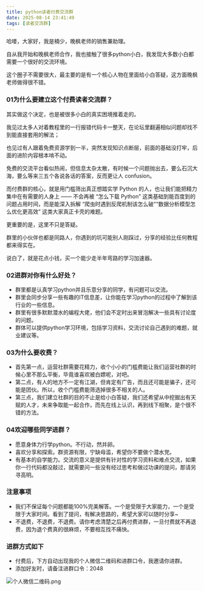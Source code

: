 ```yaml
---
title: python读者付费交流群
date: 2025-08-14 23:41:49
tags: [读者交流群]
---
```


哈喽，大家好，我是楠少，晚枫老师的销售兼助理。

自从我开始和晚枫老师合作，我也接触了很多python小白，我发现大多数小白都需要一个很好的交流环境。

这个圈子不需要很大，最主要的是有一个核心人物在里面给小白答疑，这方面晚枫老师做得很不错。



### 01为什么要建立这个付费读者交流群？

其实做这个决定，也是被很多小白的真实困境推着走的。

我见过太多人对着教程里的一行报错代码卡一整天，在论坛里翻遍相似问题却找不到能直接套用的解法；

也见过有人跟着免费资源学到一半，突然发现知识点断层，前面的基础没打牢，后面的进阶内容根本啃不动。

免费的交流平台看似热闹，但信息太杂太散，有时候一个问题抛出去，要么石沉大海，要么等来三五个各说各话的答案，反而更让人 confusion。

而付费群的核心，就是用门槛筛出真正想踏实学 Python 的人，也让我们能把精力集中在有需要的人身上 —— 不会再被 “怎么下载 Python” 这类基础到能百度到的问题占用时间，而是能深入拆解 “爬虫时遇到反爬机制该怎么破”“数据分析模型怎么优化更高效” 这类大家真正卡壳的难题。

更重要的是，这里不只是答疑。

群里的小伙伴也都是同路人，你遇到的坑可能别人刚踩过，分享的经验比任何教程都来得实在。

说白了，就是花点小钱，买一个能少走半年弯路的学习加速器。


###  02进群对你有什么好处？

- 群里都是认真学习python并且乐意分享的同学，有问题可以交流。
- 群里会同步分享一些有趣的IT信息差，让你能在学习python的过程中了解到该行业的一些信息。
- 群里有很多默默潜水的编程大佬，他们会不定时出来冒泡解决一些具有讨论度的问题。
- 群体可以提供python学习环境，包括学习资料，交流讨论自己遇到的难题，就业建议等。



### 03为什么要收费？

- 首先第一点，运营社群需要花精力，收个小小的门槛费能让我们运营社群的时候心里不那么平衡，毕竟谁喜欢被白嫖呢，对吧。
- 第二点，有人的地方不一定有江湖，但肯定有广告，而且还可能是骗子，还可能是团伙。所以，收个门槛费能筛选掉很多不相关的人。
- 第三点，我们建立社群的目的不止是给小白答疑，我们还希望从中挖掘出有天赋的人才，未来争取能一起合作，而先在线上认识，再到线下相聚，是个很不错的方法。


### 04欢迎哪些同学进群？

- 愿意身体力行学python。不行动，然并卵。
- 喜欢分享和探索。群资源有限，宁缺毋滥，希望你不要做个潜水党。
- 有基本的自学能力。交流的意义是提供有针对性的学习资料和难点交流，如果你一行代码都没敲过，就需要问一些没有经过思考和做过功课的提问，那请另寻高明。

### 注意事项

- 我们不保证每个问题都能100%完美解答。一个是受限于大家能力，一个是受限于大家时间。看到了提问，有解决思路的，希望大家可以随时分享~
- 不退费，不退费，不退费。请你考虑清楚之后再付费进群，一旦付费就不再退费，因为退个费真的很麻烦，不要相互找不痛快。

### 进群方式如下

- 付费后，下方自动出现我的个人微信二维码和进群口令，我邀请你进群。
- 添加好友时，请备注进群口令：2048

![个人微信二维码.png](https://raw.gitcode.com/user-images/assets/5027920/f056e180-944e-45b8-9956-963b020b0962/个人微信二维码.png '个人微信二维码.png')
